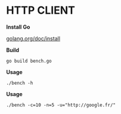# HTTP CLIENT

**Install Go**

[golang.org/doc/install](https://golang.org/doc/install)


**Build**

``go build bench.go``

**Usage**

``
./bench -h
``

**Usage**

``
./bench -c=10 -n=5 -u="http://google.fr/"
``